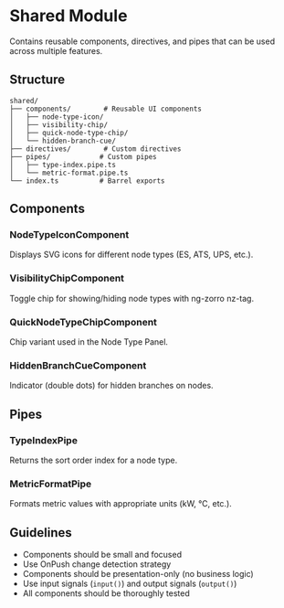 # Shared Module

Contains reusable components, directives, and pipes that can be used across multiple features.

## Structure

```
shared/
├── components/        # Reusable UI components
│   ├── node-type-icon/
│   ├── visibility-chip/
│   ├── quick-node-type-chip/
│   └── hidden-branch-cue/
├── directives/        # Custom directives
├── pipes/            # Custom pipes
│   ├── type-index.pipe.ts
│   └── metric-format.pipe.ts
└── index.ts          # Barrel exports
```

## Components

### NodeTypeIconComponent

Displays SVG icons for different node types (ES, ATS, UPS, etc.).

### VisibilityChipComponent

Toggle chip for showing/hiding node types with ng-zorro nz-tag.

### QuickNodeTypeChipComponent

Chip variant used in the Node Type Panel.

### HiddenBranchCueComponent

Indicator (double dots) for hidden branches on nodes.

## Pipes

### TypeIndexPipe

Returns the sort order index for a node type.

### MetricFormatPipe

Formats metric values with appropriate units (kW, °C, etc.).

## Guidelines

- Components should be small and focused
- Use OnPush change detection strategy
- Components should be presentation-only (no business logic)
- Use input signals (`input()`) and output signals (`output()`)
- All components should be thoroughly tested
